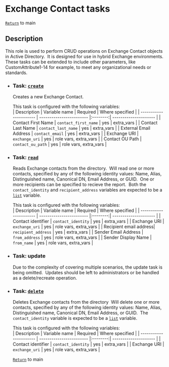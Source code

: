 # Exchange Contact tasks

[`Return`](/README.md) to main

## Description

This role is used to perform CRUD operations on Exchange Contact objects in Active Directory.&nbsp; It is designed for use in hybrid Exchange environments.&nbsp; These tasks can be extended to include other parameters, like CustomAttribute1-14 for example, to meet any organizational needs or standards.

- ### Task: [`create`](/exchange-contact/create/)

   Creates a new Exchange Contact.  

   This task is configured with the following variables:  
   | Description            | Variable name            | Required | Where specified       |
   | ---------------------- | ------------------------ |:--------:| --------------------- |
   | Contact First Name     | ```contact_first_name``` | yes      | extra_vars            |
   | Contact Last Name      | ```contact_last_name```  | yes      | extra_vars            |
   | External Email Address | ```contact_email```      | yes      | extra_vars            |
   | Exchange URI           | ```exchange_uri```       | yes      | role vars, extra_vars |
   | Contact OU Path        | ```contact_ou_path```    | yes      | role vars, extra_vars |

- ### Task: [`read`](/exchange-contact/read/)

   Reads Exchange contacts from the directory.&nbsp; Will read one or more contacts, specified by any of the following identity values: Name, Alias, Distinguished name, Canonical DN, Email Address, or GUID.&nbsp; One or more recipients can be specified to recieve the report.&nbsp; Both the ```contact_identity``` and ```recipient_address``` variables are expected to be a [`list`](https://docs.ansible.com/ansible/latest/user_guide/playbooks_variables.html#list-variables) variable.  

   This task is configured with the following variables:  
   | Description            | Variable name            | Required | Where specified       |
   | ---------------------- | ------------------------ |:--------:| --------------------- |
   | Contact identifier     | ```contact_identity```   | yes      | extra_vars            |
   | Exchange URI           | ```exchange_uri```       | yes      | role vars, extra_vars |
   | Recipient email address| ```recipient_address```  | yes      | extra_vars            |
   | Sender Email Address   | ```from_address```       | yes      | role vars, extra_vars |
   | Sender Display Name    | ```from_name```          | yes      | role vars, extra_vars |

- ### Task: update

   Due to the complexity of covering multiple scenarios, the update task is being omitted.&nbsp; Updates should be left to administrators or be handled as a delete/recreate operation.

- ### Task: [`delete`](/exchange-contact/delete/)

   Deletes Exchange contacts from the directory&nbsp; Will delete one or more contacts, specified by any of the following identity values: Name, Alias, Distinguished name, Canonical DN, Email Address, or GUID.&nbsp; The ```contact_identity``` variable is expected to be a [`list`](https://docs.ansible.com/ansible/latest/user_guide/playbooks_variables.html#list-variables) variable.  

   This task is configured with the following variables:  
   | Description            | Variable name            | Required | Where specified       |
   | ---------------------- | ------------------------ |:--------:| --------------------- |
   | Contact identifier     | ```contact_identity```   | yes      | extra_vars            |
   | Exchange URI           | ```exchange_uri```       | yes      | role vars, extra_vars |

   [`Return`](/README.md) to main
